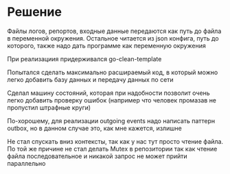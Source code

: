 # Решение

Файлы логов, репортов, входные данные передаются как путь до файла в переменной окружения. Остальное читается из json конфига, путь до которого, также надо дать программе как переменную окружения 

При реализациия придерживался go-clean-template

Попытался сделать максимально расшираемый код, в который можно легко добавить базу данных и передачу данных по сети

Сделал машину состояний, которая при надобности позволит очень легко добавить проверку ошибок (например что человек промазав не пропустил штрафные круги)

По-хорошему, для реализации outgoing events надо написать паттерн outbox, но в данном случае это, как мне кажется, излишне

Не стал спускать вниз контексты, так как у нас тут просто чтение файла. По той же причине не стал делать Mutex в репозитории так как чтение файла последовательное и никакой запрос не может прийти параллельно

